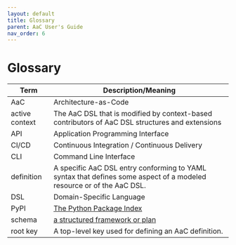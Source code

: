 ```yaml
---
layout: default
title: Glossary
parent: AaC User's Guide
nav_order: 6
---
```


# Glossary

| Term | Description/Meaning |
|------|---------|
| AaC | Architecture-as-Code|
| active context | The AaC DSL that is modified by context-based contributors of AaC DSL structures and extensions |
| API | Application Programming Interface |
| CI/CD | Continuous Integration / Continuous Delivery |
| CLI | Command Line Interface |
| definition | A specific AaC  DSL entry conforming to YAML syntax that defines some aspect of a modeled resource or of the AaC DSL. |
| DSL | Domain-Specific Language |
| PyPI | [The Python Package Index](https://pypi.org/) |
| schema | [a structured framework or plan](https://www.merriam-webster.com/dictionary/schema) |
| root key | A top-level key used for defining an AaC definition. |